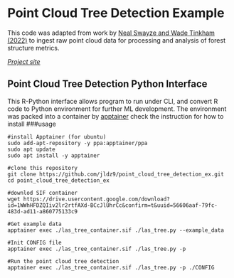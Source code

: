 # Point Cloud Tree Detection Example

This code was adapted from work by [Neal Swayze and Wade Tinkham (2022)](https://scholar.google.com/scholar?oi=bibs&hl=en&cluster=10655866445299954513) to ingest raw point cloud data for processing and analysis of forest structure metrics.

[*Project site*](https://georgewoolsey.github.io/point_cloud_tree_detection_ex/)

## Point Cloud Tree Detection Python Interface 

This R-Python interface allows program to run under CLI, and convert R code to Python environment for further ML development. 
The environment was packed into a container by [apptainer](https://apptainer.org/docs/user/main/introduction.html) check the instruction for how to install 
###usage 
```
#install Apptainer (for ubuntu)
sudo add-apt-repository -y ppa:apptainer/ppa
sudo apt update
sudo apt install -y apptainer

#clone this repository 
git clone https://github.com/jldz9/point_cloud_tree_detection_ex.git
cd point_cloud_tree_detection_ex

#downlod SIF container
wget https://drive.usercontent.google.com/download?id=1WWhHFDZQIiv2lr2rtfAXd-BCcJlUhrCc&confirm=t&uuid=56606aaf-79fc-483d-ad11-a860775133c9

#Get example data
apptainer exec ./las_tree_container.sif ./las_tree.py --example_data

#Init CONFIG file
apptainer exec ./las_tree_container.sif ./las_tree.py -p

#Run the point cloud tree detection
apptainer exec ./las_tree_container.sif ./las_tree.py -p ./CONFIG
```

